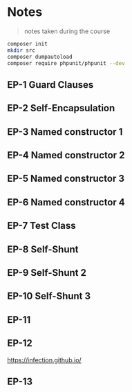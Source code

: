 # Notes

> notes taken during the course

<!-- https://gitignore.io -->
<!-- https://github.com/github/gitignore -->

```sh
composer init
mkdir src
composer dumpautoload
composer require phpunit/phpunit --dev
```

## EP-1 Guard Clauses

## EP-2 Self-Encapsulation

## EP-3 Named constructor 1

## EP-4 Named constructor 2

## EP-5 Named constructor 3

## EP-6 Named constructor 4

## EP-7 Test Class

## EP-8 Self-Shunt

## EP-9 Self-Shunt 2

## EP-10 Self-Shunt 3

## EP-11

## EP-12

https://infection.github.io/
## EP-13

